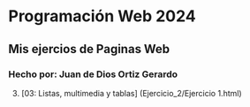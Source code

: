 # Programación Web 2024
## Mis ejercios de Paginas Web
### Hecho por: Juan de Dios Ortiz Gerardo

3.  [03: Listas, multimedia y tablas] (Ejercicio_2/Ejercicio 1.html)

